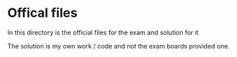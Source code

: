 # Offical files

In this directory is the official files for the exam and solution for it 

The solution is my own work / code and not the exam boards provided one. 
